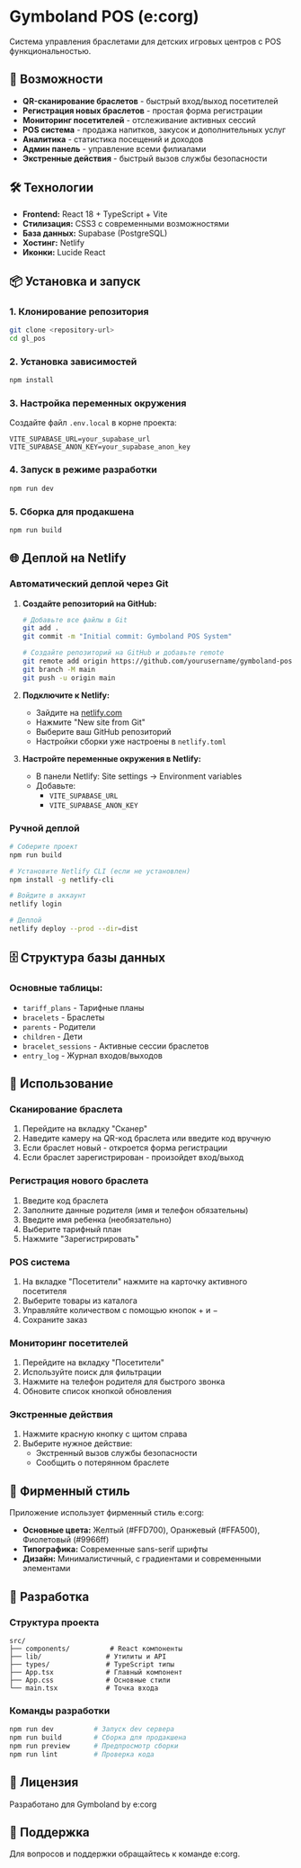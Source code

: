 # Gymboland POS (e:corg)

Система управления браслетами для детских игровых центров с POS функциональностью.

## 🚀 Возможности

- **QR-сканирование браслетов** - быстрый вход/выход посетителей
- **Регистрация новых браслетов** - простая форма регистрации
- **Мониторинг посетителей** - отслеживание активных сессий
- **POS система** - продажа напитков, закусок и дополнительных услуг
- **Аналитика** - статистика посещений и доходов
- **Админ панель** - управление всеми филиалами
- **Экстренные действия** - быстрый вызов службы безопасности

## 🛠 Технологии

- **Frontend:** React 18 + TypeScript + Vite
- **Стилизация:** CSS3 с современными возможностями
- **База данных:** Supabase (PostgreSQL)
- **Хостинг:** Netlify
- **Иконки:** Lucide React

## 📦 Установка и запуск

### 1. Клонирование репозитория
```bash
git clone <repository-url>
cd gl_pos
```

### 2. Установка зависимостей
```bash
npm install
```

### 3. Настройка переменных окружения
Создайте файл `.env.local` в корне проекта:
```env
VITE_SUPABASE_URL=your_supabase_url
VITE_SUPABASE_ANON_KEY=your_supabase_anon_key
```

### 4. Запуск в режиме разработки
```bash
npm run dev
```

### 5. Сборка для продакшена
```bash
npm run build
```

## 🌐 Деплой на Netlify

### Автоматический деплой через Git

1. **Создайте репозиторий на GitHub:**
   ```bash
   # Добавьте все файлы в Git
   git add .
   git commit -m "Initial commit: Gymboland POS System"
   
   # Создайте репозиторий на GitHub и добавьте remote
   git remote add origin https://github.com/yourusername/gymboland-pos.git
   git branch -M main
   git push -u origin main
   ```

2. **Подключите к Netlify:**
   - Зайдите на [netlify.com](https://netlify.com)
   - Нажмите "New site from Git"
   - Выберите ваш GitHub репозиторий
   - Настройки сборки уже настроены в `netlify.toml`

3. **Настройте переменные окружения в Netlify:**
   - В панели Netlify: Site settings → Environment variables
   - Добавьте:
     - `VITE_SUPABASE_URL`
     - `VITE_SUPABASE_ANON_KEY`

### Ручной деплой

```bash
# Соберите проект
npm run build

# Установите Netlify CLI (если не установлен)
npm install -g netlify-cli

# Войдите в аккаунт
netlify login

# Деплой
netlify deploy --prod --dir=dist
```

## 🗄 Структура базы данных

### Основные таблицы:
- `tariff_plans` - Тарифные планы
- `bracelets` - Браслеты
- `parents` - Родители
- `children` - Дети
- `bracelet_sessions` - Активные сессии браслетов
- `entry_log` - Журнал входов/выходов

## 📱 Использование

### Сканирование браслета
1. Перейдите на вкладку "Сканер"
2. Наведите камеру на QR-код браслета или введите код вручную
3. Если браслет новый - откроется форма регистрации
4. Если браслет зарегистрирован - произойдет вход/выход

### Регистрация нового браслета
1. Введите код браслета
2. Заполните данные родителя (имя и телефон обязательны)
3. Введите имя ребенка (необязательно)
4. Выберите тарифный план
5. Нажмите "Зарегистрировать"

### POS система
1. На вкладке "Посетители" нажмите на карточку активного посетителя
2. Выберите товары из каталога
3. Управляйте количеством с помощью кнопок + и −
4. Сохраните заказ

### Мониторинг посетителей
1. Перейдите на вкладку "Посетители"
2. Используйте поиск для фильтрации
3. Нажмите на телефон родителя для быстрого звонка
4. Обновите список кнопкой обновления

### Экстренные действия
1. Нажмите красную кнопку с щитом справа
2. Выберите нужное действие:
   - Экстренный вызов службы безопасности
   - Сообщить о потерянном браслете

## 🎨 Фирменный стиль

Приложение использует фирменный стиль e:corg:
- **Основные цвета:** Желтый (#FFD700), Оранжевый (#FFA500), Фиолетовый (#9966ff)
- **Типографика:** Современные sans-serif шрифты
- **Дизайн:** Минималистичный, с градиентами и современными элементами

## 🔧 Разработка

### Структура проекта
```
src/
├── components/          # React компоненты
├── lib/                # Утилиты и API
├── types/              # TypeScript типы
├── App.tsx             # Главный компонент
├── App.css             # Основные стили
└── main.tsx            # Точка входа
```

### Команды разработки
```bash
npm run dev          # Запуск dev сервера
npm run build        # Сборка для продакшена
npm run preview      # Предпросмотр сборки
npm run lint         # Проверка кода
```

## 📄 Лицензия

Разработано для Gymboland by e:corg

## 🤝 Поддержка

Для вопросов и поддержки обращайтесь к команде e:corg.

